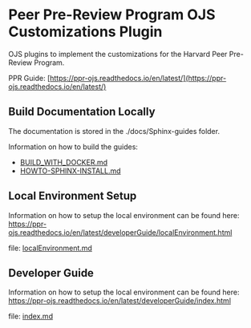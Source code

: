 # Peer Pre-Review Program OJS Customizations Plugin
OJS plugins to implement the customizations for the Harvard Peer Pre-Review Program.

PPR Guide: [https://ppr-ojs.readthedocs.io/en/latest/](https://ppr-ojs.readthedocs.io/en/latest/)

## Build Documentation Locally
The documentation is stored in the ./docs/Sphinx-guides folder.

Information on how to build the guides:
 - [BUILD_WITH_DOCKER.md](./docs/Sphinx-guides/BUILD_WITH_DOCKER.md)
 - [HOWTO-SPHINX-INSTALL.md](./docs/Sphinx-guides/HOWTO-SPHINX-INSTALL.md)

## Local Environment Setup
Information on how to setup the local environment can be found here: https://ppr-ojs.readthedocs.io/en/latest/developerGuide/localEnvironment.html

file: [localEnvironment.md](./docs/Sphinx-guides/source/developerGuide/localEnvironment.md)

## Developer Guide
Information on how to setup the local environment can be found here: https://ppr-ojs.readthedocs.io/en/latest/developerGuide/index.html

file: [index.md](./docs/Sphinx-guides/source/developerGuide/index.md)